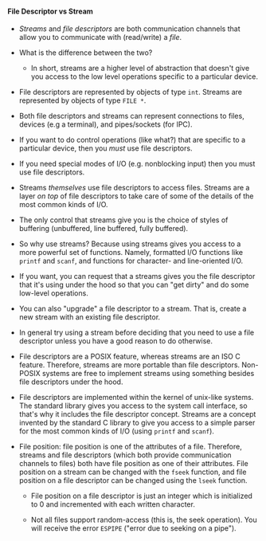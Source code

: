 #### File Descriptor vs Stream

- *Streams* and *file descriptors* are both communication channels that allow you to communicate with (read/write) a *file*.

- What is the difference between the two?
  - In short, streams are a higher level of abstraction that doesn't give you access to the low level operations specific to a particular device.

- File descriptors are represented by objects of type `int`. Streams are represented by objects of type `FILE *`.

- Both file descriptors and streams can represent connections to files, devices (e.g a terminal), and pipes/sockets (for IPC).

- If you want to do control operations (like what?) that are specific to a particular device, then you *must* use file descriptors.

- If you need special modes of I/O (e.g. nonblocking input) then you must use file descriptors.

- Streams *themselves* use file descriptors to access files. Streams are a layer *on top* of file descriptors to take care of some of the details of the most common kinds of I/O.

- The only control that streams give you is the choice of styles of buffering (unbuffered, line buffered, fully buffered).

- So why use streams? Because using streams gives you access to a more powerful set of functions. Namely, formatted I/O functions like `printf` and `scanf`, and functions for character- and line-oriented I/O.

- If you want, you can request that a streams gives you the file descriptor that it's using under the hood so that you can "get dirty" and do some low-level operations.

- You can also "upgrade" a file descriptor to a stream. That is, create a new stream with an existing file descriptor.

- In general try using a stream before deciding that you need to use a file descriptor unless you have a good reason to do otherwise.

- File descriptors are a POSIX feature, whereas streams are an ISO C feature. Therefore, streams are more portable than file descriptors. Non-POSIX systems are free to implement streams using something besides file descriptors under the hood.

- File descriptors are implemented within the kernel of unix-like systems. The standard library gives you access to the system call interface, so that's why it includes the file descriptor concept. Streams are a concept invented by the standard C library to give you access to a simple parser for the most common kinds of I/O (using `printf` and `scanf`).


- File position: file position is one of the attributes of a file. Therefore, streams and file descriptors (which both provide communication channels to files) both have file position as one of their attributes. File position on a stream can be changed with the `fseek` function, and file position on a file descriptor can be changed using the `lseek` function.

    - File position on a file descriptor is just an integer which is initialized to 0 and incremented with each written character.

    - Not all files support random-access (this is, the seek operation). You will receive the error `ESPIPE` ("error due to seeking on a pipe").
